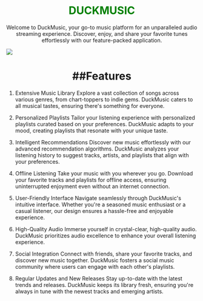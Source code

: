 <h1 align="center" style="color:green">
 DUCKMUSIC
 </h1>
 <p align="center">
 Welcome to DuckMusic, your go-to music platform for an unparalleled audio streaming experience. Discover, enjoy, and share your favorite tunes effortlessly with our feature-packed application. </p>
<img src='https://img.shields.io/badge/javascript-e?style=flat&logo=standardjs&logoColor=%235A45FF&color=%23F3DF49'>
 <h1 align="center"> ##Features </h1>
 <p align="center">
 
1. Extensive Music Library
Explore a vast collection of songs across various genres, from chart-toppers to indie gems. DuckMusic caters to all musical tastes, ensuring there's something for everyone.

2. Personalized Playlists
Tailor your listening experience with personalized playlists curated based on your preferences. DuckMusic adapts to your mood, creating playlists that resonate with your unique taste.

3. Intelligent Recommendations
Discover new music effortlessly with our advanced recommendation algorithms. DuckMusic analyzes your listening history to suggest tracks, artists, and playlists that align with your preferences.

4. Offline Listening
Take your music with you wherever you go. Download your favorite tracks and playlists for offline access, ensuring uninterrupted enjoyment even without an internet connection.

5. User-Friendly Interface
Navigate seamlessly through DuckMusic's intuitive interface. Whether you're a seasoned music enthusiast or a casual listener, our design ensures a hassle-free and enjoyable experience.

6. High-Quality Audio
Immerse yourself in crystal-clear, high-quality audio. DuckMusic prioritizes audio excellence to enhance your overall listening experience.

7. Social Integration
Connect with friends, share your favorite tracks, and discover new music together. DuckMusic fosters a social music community where users can engage with each other's playlists.

8. Regular Updates and New Releases
Stay up-to-date with the latest trends and releases. DuckMusic keeps its library fresh, ensuring you're always in tune with the newest tracks and emerging artists.
 </p>
